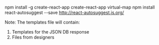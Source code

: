 npm install -g create-react-app
create-react-app virtual-map
npm install react-autosuggest --save
http://react-autosuggest.js.org/


Note: The templates file will contain:
1. Templates for the JSON DB response
2. Files from designers


